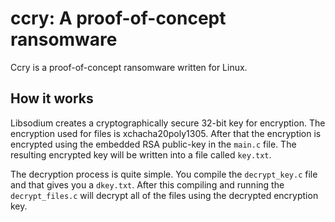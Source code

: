 # ccry: A proof-of-concept ransomware

Ccry is a proof-of-concept ransomware written for Linux.

## How it works

Libsodium creates a cryptographically secure 32-bit key for encryption. The encryption used for files is xchacha20poly1305. After that the encryption is encrypted using the embedded RSA public-key in the `main.c` file. The resulting encrypted key will be written into a file called `key.txt`.

The decryption process is quite simple. You compile the `decrypt_key.c` file and that gives you a `dkey.txt`. After this compiling and running the `decrypt_files.c` will decrypt all of the files using the decrypted encryption key.

